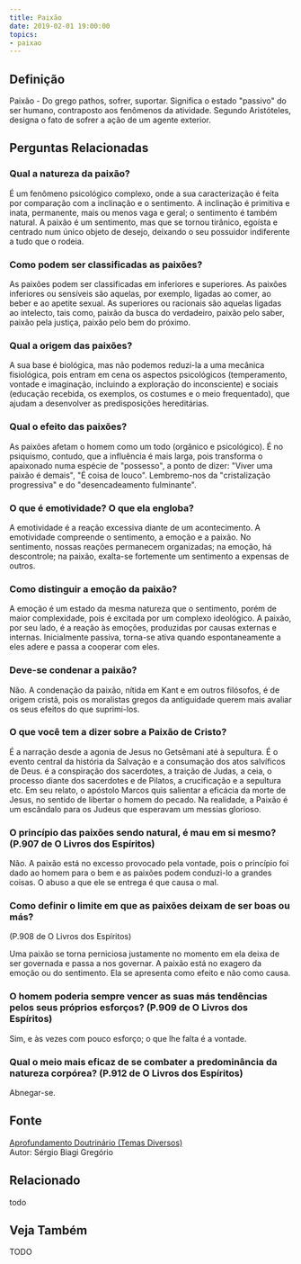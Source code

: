 ```yaml
---
title: Paixão
date: 2019-02-01 19:00:00
topics:
- paixao
---
```


## Definição
Paixão - Do grego pathos, sofrer, suportar. Significa o estado
"passivo" do ser humano, contraposto aos fenômenos da atividade. Segundo
Aristóteles, designa o fato de sofrer a ação de um agente exterior.

## Perguntas Relacionadas

### Qual a natureza da paixão?
É um fenômeno psicológico complexo, onde a sua caracterização é feita
por comparação com a inclinação e o sentimento. A inclinação é primitiva
e inata, permanente, mais ou menos vaga e geral; o sentimento é também
natural. A paixão é um sentimento, mas que se tornou tirânico, egoísta e
centrado num único objeto de desejo, deixando o seu possuidor
indiferente a tudo que o rodeia.

### Como podem ser classificadas as paixões?
As paixões podem ser classificadas em inferiores e superiores. As
paixões inferiores ou sensíveis são aquelas, por exemplo, ligadas ao
comer, ao beber e ao apetite sexual. As superiores ou racionais são
aquelas ligadas ao intelecto, tais como, paixão da busca do verdadeiro,
paixão pelo saber, paixão pela justiça, paixão pelo bem do próximo.

### Qual a origem das paixões?
A sua base é biológica, mas não podemos reduzi-la a uma mecânica
fisiológica, pois entram em cena os aspectos psicológicos (temperamento,
vontade e imaginação, incluindo a exploração do inconsciente) e sociais
(educação recebida, os exemplos, os costumes e o meio frequentado), que
ajudam a desenvolver as predisposições hereditárias.

### Qual o efeito das paixões?
As paixões afetam o homem como um todo (orgânico e psicológico). É no
psiquismo, contudo, que a influência é mais larga, pois transforma o
apaixonado numa espécie de "possesso", a ponto de dizer: "Viver uma
paixão é demais", "É coisa de louco". Lembremo-nos da "cristalização
progressiva" e do "desencadeamento fulminante".

### O que é emotividade? O que ela engloba?
A emotividade é a reação excessiva diante de um acontecimento. A
emotividade compreende o sentimento, a emoção e a paixão. No
sentimento, nossas reações permanecem organizadas; na emoção, há
descontrole; na paixão, exalta-se fortemente um sentimento a expensas
de outros.

### Como distinguir a emoção da paixão?
A emoção é um estado da mesma natureza que o sentimento, porém de maior
complexidade, pois é excitada por um complexo ideológico. A paixão, por
seu lado, é a reação às emoções, produzidas por causas externas e
internas. Inicialmente passiva, torna-se ativa quando espontaneamente a
eles adere e passa a cooperar com eles.

### Deve-se condenar a paixão?
Não. A condenação da paixão, nítida em Kant e em outros filósofos, é de
origem cristã, pois os moralistas gregos da antiguidade querem mais
avaliar os seus efeitos do que suprimi-los.

### O que você tem a dizer sobre a Paixão de Cristo?
É a narração desde a agonia de Jesus no Getsêmani até à sepultura. É o
evento central da história da Salvação e a consumação dos atos
salvíficos de Deus. é a conspiração dos sacerdotes, a traição de Judas,
a ceia, o processo diante dos sacerdotes e de Pilatos, a crucificação e
a sepultura etc. Em seu relato, o apóstolo Marcos quis salientar a
eficácia da morte de Jesus, no sentido de libertar o homem do pecado. Na
realidade, a Paixão é um escândalo para os Judeus que esperavam um
messias glorioso.

### O princípio das paixões sendo natural, é mau em si mesmo? (P.907 de O Livros dos Espíritos)
Não. A paixão está no excesso provocado pela vontade, pois o
princípio foi dado ao homem para o bem e as paixões podem conduzi-lo a
grandes coisas. O abuso a que ele se entrega é que causa o mal.

### Como definir o limite em que as paixões deixam de ser boas ou más?
(P.908 de O Livros dos Espíritos)

Uma paixão se torna perniciosa justamente no momento em ela deixa de ser
governada e passa a nos governar. A paixão está no exagero da emoção ou
do sentimento. Ela se apresenta como efeito e não como causa.

### O homem poderia sempre vencer as suas más tendências pelos seus próprios esforços? (P.909 de O Livros dos Espíritos)
Sim, e às vezes com pouco esforço; o que lhe falta é a vontade.

### Qual o meio mais eficaz de se combater a predominância da natureza corpórea? (P.912 de O Livros dos Espíritos)
Abnegar-se.

## Fonte
[Aprofundamento Doutrinário (Temas Diversos)](https://sites.google.com/view/aprofundamentodoutrinario/paixão)  
Autor: Sérgio Biagi Gregório


## Relacionado
todo

## Veja Também
TODO
